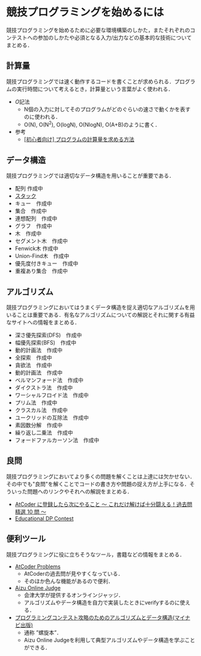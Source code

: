 # 競技プログラミングを始めるには
競技プログラミングを始めるために必要な環境構築のしかた，またそれぞれのコンテストへの参加のしかたや必須となる入力/出力などの基本的な技術についてまとめる．


## 計算量
競技プログラミングでは速く動作するコードを書くことが求められる．プログラムの実行時間について考えるとき，計算量という言葉がよく使われる．
- *O*記法
	- N個の入力に対してそのプログラムがどのぐらいの速さで動くかを表すのに使われる．
	- O(N), O(N<sup>2</sup>), O(logN), O(NlogN), O(A+B)のように書く．
- 参考
	- [\[初心者向け\] プログラムの計算量を求める方法](https://qiita.com/cotrpepe/items/1f4c38cc9d3e3a5f5e9c)


## データ構造
競技プログラミングでは適切なデータ構造を用いることが重要である．

- 配列 作成中
- [スタック](https://github.com/kobe-pablo/wiki/tree/main/docs/competitive_programming/stack.md)
- キュー　作成中
- 集合　作成中
- 連想配列　作成中
- グラフ　作成中
- 木　作成中
- セグメント木　作成中
- Fenwick木 作成中
- Union-Find木　作成中
- 優先度付きキュー　作成中
- 重複あり集合　作成中


## アルゴリズム
競技プログラミングにおいてはうまくデータ構造を捉え適切なアルゴリズムを用いることは重要である．有名なアルゴリズムについての解説とそれに関する有益なサイトへの情報をまとめる．

- 深さ優先探索(DFS)　作成中
- 幅優先探索(BFS)　作成中
- 動的計画法　作成中
- 全探索　作成中
- 貪欲法　作成中
- 動的計画法　作成中
- ベルマンフォード法　作成中
- ダイクストラ法　作成中
- ワーシャルフロイド法　作成中
- プリム法　作成中
- クラスカル法　作成中
- ユークリッドの互除法　作成中
- 素因数分解　作成中
- 繰り返し二乗法　作成中
- フォードファルカーソン法　作成中


## 良問
競技プログラミングにおいてより多くの問題を解くことは上達には欠かせない．その中でも"良問"を解くことでコードの書き方や問題の捉え方が上手になる．そういった問題へのリンクやそれへの解説をまとめる．

- [AtCoder に登録したら次にやること ～ これだけ解けば十分闘える！過去問精選 10 問 ～](https://qiita.com/drken/items/fd4e5e3630d0f5859067)
- [Educational DP Contest](https://atcoder.jp/contests/dp)


## 便利ツール

競技プログラミングに役に立ちそうなツール，書籍などの情報をまとめる．

- [AtCoder Problems](https://kenkoooo.com/atcoder)
	- AtCoderの過去問が見やすくなっている．
	- そのほか色んな機能があるので便利．
- [Aizu Online Judge](https://onlinejudge.u-aizu.ac.jp/)
	- 会津大学が提供するオンラインジャッジ．
	- アルゴリズムやデータ構造を自力で実装したときにverifyするのに使える．
- [プログラミングコンテスト攻略のためのアルゴリズムとデータ構造(マイナビ出版)](https://book.mynavi.jp/ec/products/detail/id=35408)
	- 通称 ”螺旋本”．
	- Aizu Online Judgeを利用して典型アルゴリズムやデータ構造を学ぶことができる．
